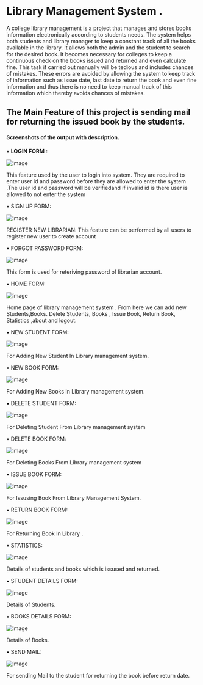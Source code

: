 # Library Management System .
A college library management is a project that manages and stores books information electronically according to students needs. The system helps both students and library manager to keep a constant track of all the books available in the library. It allows both the admin and the student to search for the desired book. It becomes necessary for colleges to keep a continuous check on the books issued and returned and even calculate fine. This task if carried out manually will be tedious and includes chances of mistakes. These errors are avoided by allowing the system to keep track of information such as issue date, last date to return the book and even fine information and thus there is no need to keep manual track of this information which thereby avoids chances of mistakes.


## The Main Feature of this project is sending mail for returning the issued book by the students.


#### Screenshots of the output with description.


• **LOGIN FORM** :

![image](https://user-images.githubusercontent.com/65438429/129848896-0bc081fe-980a-43a1-8325-7a9c4766973f.png)

 

This feature used by the user to login into system. They are required to enter user id and password before they are allowed to enter the system .The user id and password will be verifiedand if invalid id is there user is allowed to not enter the system


•	SIGN UP FORM:
 
 ![image](https://user-images.githubusercontent.com/65438429/129848935-a76bbacc-f63b-4ea1-8cad-8412900e40fd.png)

REGISTER NEW LIBRARIAN:
This  feature can be performed by all users to register new user to create account


•	FORGOT PASSWORD FORM:
 
 ![image](https://user-images.githubusercontent.com/65438429/129849054-d51208a6-ea4e-4c28-bf6f-c7e42cd086db.png)

This form is used for reteriving password of librarian account.

•	HOME FORM:
 
 
 ![image](https://user-images.githubusercontent.com/65438429/129849149-c11b8a6e-d753-4b72-87eb-38db5c63536b.png)

Home page of library management system . From here we can add new Students,Books. Delete Students, Books , Issue Book, Return Book, Statistics ,about and logout.



•	NEW STUDENT FORM:
 
 ![image](https://user-images.githubusercontent.com/65438429/129849171-de5370c4-1900-4b2a-92e0-d7ef2b186520.png)

For Adding New Student In Library management system.


•	NEW BOOK FORM:
 
 ![image](https://user-images.githubusercontent.com/65438429/129849212-4d4b224e-d0f3-4a2d-9a45-2377054878e4.png)

For Adding New Books In Library management system.


•	DELETE STUDENT FORM:
 
 ![image](https://user-images.githubusercontent.com/65438429/129849264-5f07fec4-abef-4523-a517-ba4200414924.png)

For Deleting Student  From Library management system


•	DELETE BOOK FORM:
 
 ![image](https://user-images.githubusercontent.com/65438429/129849282-e78dd7dc-6390-468c-b579-7806f94157fc.png)

For Deleting Books  From Library management system


•	ISSUE BOOK FORM:
 
 ![image](https://user-images.githubusercontent.com/65438429/129849294-cc737e76-8f0c-4af4-9c2c-1a7b7ca05455.png)

For Issusing Book From Library Management System.


•	RETURN BOOK FORM:
 
 ![image](https://user-images.githubusercontent.com/65438429/129849318-15b97693-be9e-4c32-8732-8c636228245e.png)

For Returning Book In Library .


•	STATISTICS:
 
 ![image](https://user-images.githubusercontent.com/65438429/129849347-0e618f6c-bef6-49ff-a5d1-3b8b0c851346.png)

Details of students and books which is issused and returned.


•	STUDENT DETAILS FORM:
 
 ![image](https://user-images.githubusercontent.com/65438429/129849373-1ff2db82-29fa-4164-8b18-394bfd248068.png)

Details of Students.


•	BOOKS DETAILS FORM:

![image](https://user-images.githubusercontent.com/65438429/129849681-318c659b-70a8-4004-b01f-9832cc06d473.png)


Details of Books.


•	SEND MAIL:

 ![image](https://user-images.githubusercontent.com/65438429/129848782-595a8f2e-8280-4dff-8e53-0e2aaa4bb30a.png)

For sending Mail to the student for returning the book before return date.
